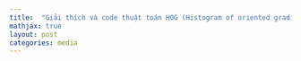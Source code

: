 ```yaml
---
title:  "Giải thích và code thuật toán HOG (Histogram of oriented gradient)"
mathjax: true
layout: post
categories: media
---
```


